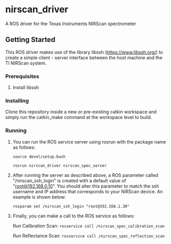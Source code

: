# nirscan_driver
A ROS driver for the Texas Instruments NIRScan spectrometer

## Getting Started
This ROS driver makes use of the library libssh (https://www.libssh.org/) to create a simple client - server interface between the host machine and the TI NIRScan system. 

### Prerequisites
1. Install libssh

### Installing
Clone this repository inside a new or pre-existing catkin workspace and simply run the catkin_make command at the workspace level to build.

### Running
1. You can run the ROS service server using rosrun with the package name as follows:

      ```source devel/setup.bash```

      ```rosrun nirscan_driver nirscan_spec_server```

2. After running the server as described above, a ROS parameter called "/nirscan_ssh_login" is created with a default value of "root@192.168.0.10". You should alter this parameter to match the ssh username and IP address that corresponds to your NIRScan device. An example is shown below:

      ```rosparam set /nirscan_ssh_login "root@192.168.1.30"```

3. Finally, you can make a call to the ROS service as follows:

    Run Calibration Scan: ```rosservice call /nirscan_spec_calibration_scan```
  
    Run Reflectance Scan: ```rosservice call /nirscan_spec_reflection_scan```
